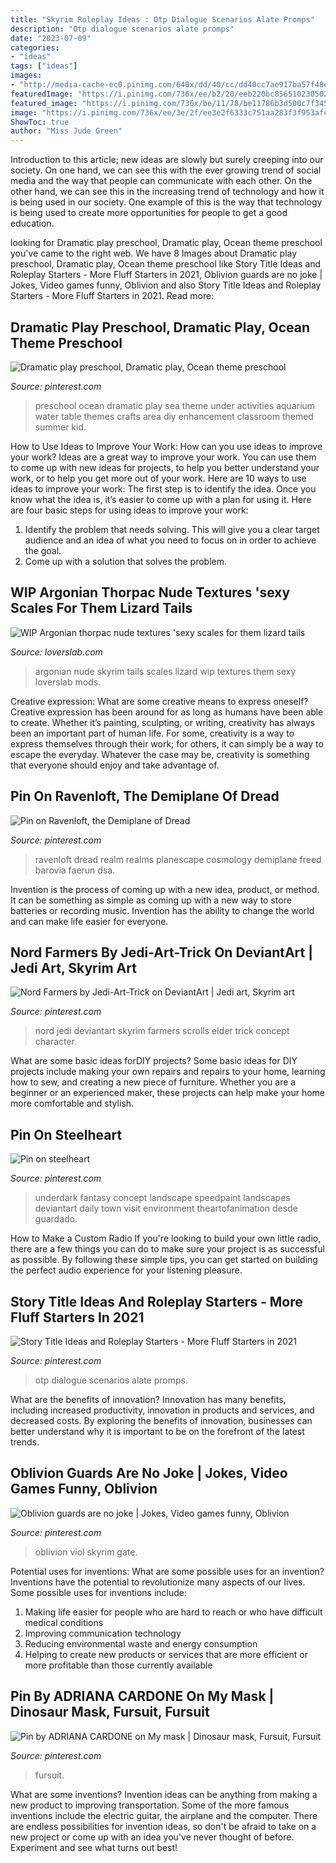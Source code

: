 ```yaml
---
title: "Skyrim Roleplay Ideas : Otp Dialogue Scenarios Alate Promps"
description: "Otp dialogue scenarios alate promps"
date: "2023-07-09"
categories:
- "ideas"
tags: ["ideas"]
images:
- "http://media-cache-ec0.pinimg.com/640x/dd/40/cc/dd40cc7ae917ba57f48e5e6e15984c5f.jpg"
featuredImage: "https://i.pinimg.com/736x/ee/b2/20/eeb220bc856510230502e8536dec1375--fairytale-art-comic-artist.jpg"
featured_image: "https://i.pinimg.com/736x/be/11/78/be11786b3d500c7f345f5ad9e03f4237.jpg"
image: "https://i.pinimg.com/736x/ee/3e/2f/ee3e2f6333c751aa283f3f953afea862--video-games-funny-oblivion.jpg"
ShowToc: true
author: "Miss Jude Green"
---
```



Introduction to this article; new ideas are slowly but surely creeping into our society. On one hand, we can see this with the ever growing trend of social media and the way that people can communicate with each other. On the other hand, we can see this in the increasing trend of technology and how it is being used in our society. One example of this is the way that technology is being used to create more opportunities for people to get a good education.

	

		
looking for Dramatic play preschool, Dramatic play, Ocean theme preschool you've came to the right web. We have 8 Images about Dramatic play preschool, Dramatic play, Ocean theme preschool like Story Title Ideas and Roleplay Starters - More Fluff Starters in 2021, Oblivion guards are no joke | Jokes, Video games funny, Oblivion and also Story Title Ideas and Roleplay Starters - More Fluff Starters in 2021. Read more:
		
    
## Dramatic Play Preschool, Dramatic Play, Ocean Theme Preschool

<img loading=lazy src="http://media-cache-ec0.pinimg.com/640x/dd/40/cc/dd40cc7ae917ba57f48e5e6e15984c5f.jpg" onerror="this.onerror=null;this.src='https://tse1.mm.bing.net/th?id=OIP.SgEEsIFZQ6KbAwdNvZHZhQHaJ3&amp;pid=15.1';" alt="Dramatic play preschool, Dramatic play, Ocean theme preschool">

_Source: pinterest.com_

>preschool ocean dramatic play sea theme under activities aquarium water table themes crafts area diy enhancement classroom themed summer kid. 

	

How to Use Ideas to Improve Your Work: How can you use ideas to improve your work?
Ideas are a great way to improve your work. You can use them to come up with new ideas for projects, to help you better understand your work, or to help you get more out of your work. Here are 10 ways to use ideas to improve your work: 
The first step is to identify the idea. Once you know what the idea is, it’s easier to come up with a plan for using it. Here are four basic steps for using ideas to improve your work: 
1) Identify the problem that needs solving. This will give you a clear target audience and an idea of what you need to focus on in order to achieve the goal. 
2) Come up with a solution that solves the problem.

    
## WIP Argonian Thorpac Nude Textures &#039;sexy Scales For Them Lizard Tails

<img loading=lazy src="https://static.loverslab.com/uploads/monthly_12_2011/post-9325-13597871589891.jpg" onerror="this.onerror=null;this.src='https://tse2.mm.bing.net/th?id=OIP.8MxsvsPng-hoc1gT5oiVTQHaF7&amp;pid=15.1';" alt="WIP Argonian thorpac nude textures &#039;sexy scales for them lizard tails">

_Source: loverslab.com_

>argonian nude skyrim tails scales lizard wip textures them sexy loverslab mods. 

	

Creative expression: What are some creative means to express oneself?
Creative expression has been around for as long as humans have been able to create. Whether it’s painting, sculpting, or writing, creativity has always been an important part of human life. For some, creativity is a way to express themselves through their work; for others, it can simply be a way to escape the everyday. Whatever the case may be, creativity is something that everyone should enjoy and take advantage of.

    
## Pin On Ravenloft, The Demiplane Of Dread

<img loading=lazy src="https://i.pinimg.com/736x/be/11/78/be11786b3d500c7f345f5ad9e03f4237.jpg" onerror="this.onerror=null;this.src='https://tse1.mm.bing.net/th?id=OIP.25ZFn9_7J3YS4LecJ8SvNAHaLH&amp;pid=15.1';" alt="Pin on Ravenloft, the Demiplane of Dread">

_Source: pinterest.com_

>ravenloft dread realm realms planescape cosmology demiplane freed barovia faerun dsa. 

	

Invention is the process of coming up with a new idea, product, or method. It can be something as simple as coming up with a new way to store batteries or recording music. Invention has the ability to change the world and can make life easier for everyone.

    
## Nord Farmers By Jedi-Art-Trick On DeviantArt | Jedi Art, Skyrim Art

<img loading=lazy src="https://i.pinimg.com/736x/ee/b2/20/eeb220bc856510230502e8536dec1375--fairytale-art-comic-artist.jpg" onerror="this.onerror=null;this.src='https://tse1.mm.bing.net/th?id=OIP.STR1Nr7Uye3RWYiyDPVCtAHaLc&amp;pid=15.1';" alt="Nord Farmers by Jedi-Art-Trick on DeviantArt | Jedi art, Skyrim art">

_Source: pinterest.com_

>nord jedi deviantart skyrim farmers scrolls elder trick concept character. 

	

What are some basic ideas forDIY projects?
Some basic ideas for DIY projects include making your own repairs and repairs to your home, learning how to sew, and creating a new piece of furniture. Whether you are a beginner or an experienced maker, these projects can help make your home more comfortable and stylish.

    
## Pin On Steelheart

<img loading=lazy src="https://i.pinimg.com/736x/81/d5/ea/81d5eaedcf55bcb3ca43c58eea6c396b.jpg" onerror="this.onerror=null;this.src='https://tse2.mm.bing.net/th?id=OIP.4fYThUaxDAMaoKEK9OXfKAHaKY&amp;pid=15.1';" alt="Pin on steelheart">

_Source: pinterest.com_

>underdark fantasy concept landscape speedpaint landscapes deviantart daily town visit environment theartofanimation desde guardado. 

	

How to Make a Custom Radio
If you're looking to build your own little radio, there are a few things you can do to make sure your project is as successful as possible. By following these simple tips, you can get started on building the perfect audio experience for your listening pleasure.

    
## Story Title Ideas And Roleplay Starters - More Fluff Starters In 2021

<img loading=lazy src="https://i.pinimg.com/736x/b5/e5/cb/b5e5cbef7c77107b77e6997e4ef40e15.jpg" onerror="this.onerror=null;this.src='https://tse1.mm.bing.net/th?id=OIP.L4HRMj2I_1WHrS1_5kUJywHaL5&amp;pid=15.1';" alt="Story Title Ideas and Roleplay Starters - More Fluff Starters in 2021">

_Source: pinterest.com_

>otp dialogue scenarios alate promps. 

	

What are the benefits of innovation?
Innovation has many benefits, including increased productivity, innovation in products and services, and decreased costs. By exploring the benefits of innovation, businesses can better understand why it is important to be on the forefront of the latest trends.

    
## Oblivion Guards Are No Joke | Jokes, Video Games Funny, Oblivion

<img loading=lazy src="https://i.pinimg.com/736x/ee/3e/2f/ee3e2f6333c751aa283f3f953afea862--video-games-funny-oblivion.jpg" onerror="this.onerror=null;this.src='https://tse3.mm.bing.net/th?id=OIP.ODUX2W030ZS6vAceDkCfPgAAAA&amp;pid=15.1';" alt="Oblivion guards are no joke | Jokes, Video games funny, Oblivion">

_Source: pinterest.com_

>oblivion viol skyrim gate. 

	

Potential uses for inventions: What are some possible uses for an invention?
Inventions have the potential to revolutionize many aspects of our lives. Some possible uses for inventions include: 
1. Making life easier for people who are hard to reach or who have difficult medical conditions 
2. Improving communication technology 
3. Reducing environmental waste and energy consumption 
4. Helping to create new products or services that are more efficient or more profitable than those currently available 

    
## Pin By ADRIANA CARDONE On My Mask | Dinosaur Mask, Fursuit, Fursuit

<img loading=lazy src="https://i.pinimg.com/736x/94/50/3b/94503be4114208ca874802fe9545241e.jpg" onerror="this.onerror=null;this.src='https://tse1.mm.bing.net/th?id=OIP.74hJmh9r9f7ImpIYb0TirAHaJ3&amp;pid=15.1';" alt="Pin by ADRIANA CARDONE on My mask | Dinosaur mask, Fursuit, Fursuit">

_Source: pinterest.com_

>fursuit. 

	

What are some inventions?
Invention ideas can be anything from making a new product to improving transportation. Some of the more famous inventions include the electric guitar, the airplane and the computer. There are endless possibilities for invention ideas, so don't be afraid to take on a new project or come up with an idea you've never thought of before. Experiment and see what turns out best!

